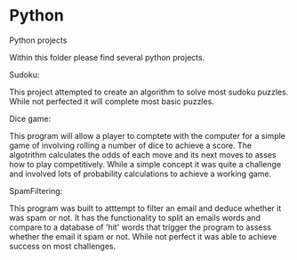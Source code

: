 # Python
Python projects

Within this folder please find several python projects. 

Sudoku:

This project attempted to create an algorithm to solve most sudoku puzzles. While not perfected it will complete most basic puzzles.

Dice game:

This program will allow a player to comptete with the computer for a simple game of involving rolling a number of dice to achieve a score. The algotrithm calculates the odds of each move and its next moves to asses how to play competitively. While a simple concept it was quite a challenge and involved lots of probability calculations to achieve a working game.

SpamFiltering:

This program was built to atttempt to filter an email and deduce whether it was spam or not. It has the functionality to split an emails words and compare to a database of 'hit' words that trigger the program to assess whether the email it spam or not. While not perfect it was able to achieve success on most challenges.
